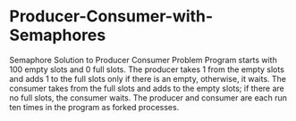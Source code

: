 # Producer-Consumer-with-Semaphores
Semaphore Solution to Producer Consumer Problem
Program starts with 100 empty slots and 0 full slots.  The producer takes 1 from
the empty  slots and adds 1 to the full slots only if there is an empty, otherwise,
it waits.  The consumer takes from the full slots and adds to the empty slots; if
there are no full slots, the consumer waits.  The producer and consumer are
each run ten times in the program as forked processes.
